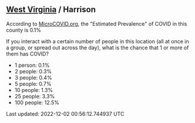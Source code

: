 
## [West Virginia](/united-states/west-virginia) / Harrison

According to [MicroCOVID.org](http://microcovid.org),
the "Estimated Prevalence" of COVID in this county is 0.1%

If you interact with a certain number of people in this location
(all at once in a group, or spread out across the day), what is the chance that
1 or more of them has COVID?

- 1 person: 0.1%
- 2 people: 0.3%
- 3 people: 0.4%
- 5 people: 0.7%
- 10 people: 1.3%
- 25 people: 3.3%
- 100 people: 12.5%

Last updated: 2022-12-02 00:56:12.744937 UTC
